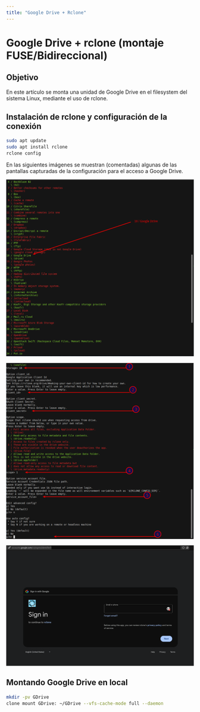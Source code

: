 ```yaml
---
title: "Google Drive + Rclone"
---
```


# Google Drive + rclone (montaje FUSE/Bidireccional)

## Objetivo

En este artículo se monta una unidad de Google Drive en el filesystem del sistema Linux, mediante el uso de rclone.

## Instalación de rclone y configuración de la conexión

```bash
sudo apt update
sudo apt install rclone
rclone config
```

En las siguientes imágenes se muestran (comentadas) algunas de las pantallas capturadas de la configuración para el acceso a Google Drive.

![Rclone config GDrive - 1 ](./images/rclone-config-google-drive.png)

![Rclone config GDrive - 2 ](./images/rclone-config-google-drive.2.png)

![Rclone config GDrive - 3 ](./images/rclone-config-google-drive.3.png)

## Montando Google Drive en local

```bash
mkdir -pv GDrive
clone mount GDrive: ~/GDrive --vfs-cache-mode full --daemon
```
